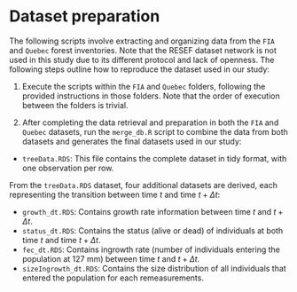 # Dataset preparation

The following scripts involve extracting and organizing data from the `FIA` and `Quebec` forest inventories.
Note that the RESEF dataset network is not used in this study due to its different protocol and lack of openness.
The following steps outline how to reproduce the dataset used in our study:

1. Execute the scripts within the `FIA` and `Quebec` folders, following the provided instructions in those folders. Note that the order of execution between the folders is trivial.

2. After completing the data retrieval and preparation in both the `FIA` and `Quebec` datasets, run the `merge_db.R` script to combine the data from both datasets and generates the final datasets used in our study:

- `treeData.RDS`: This file contains the complete dataset in tidy format, with one observation per row.

From the `treeData.RDS` dataset, four additional datasets are derived, each representing the transition between time $t$ and time $t + \Delta t$:
   
- `growth_dt.RDS`: Contains growth rate information between time $t$ and $t + \Delta t$.
- `status_dt.RDS`: Contains the status (alive or dead) of individuals at both time $t$ and time $t + \Delta t$.
- `fec_dt.RDS`: Contains ingrowth rate (number of individuals entering the population at 127 mm) between time $t$ and $t + \Delta t$.
- `sizeIngrowth_dt.RDS`: Contains the size distribution of all individuals that entered the population for each remeasurements.
